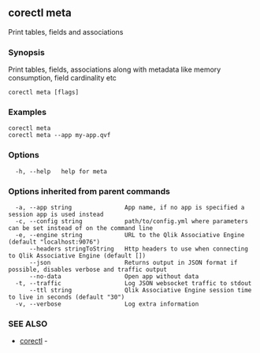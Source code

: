 ## corectl meta

Print tables, fields and associations

### Synopsis

Print tables, fields, associations along with metadata like memory consumption, field cardinality etc

```
corectl meta [flags]
```

### Examples

```
corectl meta
corectl meta --app my-app.qvf
```

### Options

```
  -h, --help   help for meta
```

### Options inherited from parent commands

```
  -a, --app string               App name, if no app is specified a session app is used instead
  -c, --config string            path/to/config.yml where parameters can be set instead of on the command line
  -e, --engine string            URL to the Qlik Associative Engine (default "localhost:9076")
      --headers stringToString   Http headers to use when connecting to Qlik Associative Engine (default [])
      --json                     Returns output in JSON format if possible, disables verbose and traffic output
      --no-data                  Open app without data
  -t, --traffic                  Log JSON websocket traffic to stdout
      --ttl string               Qlik Associative Engine session time to live in seconds (default "30")
  -v, --verbose                  Log extra information
```

### SEE ALSO

* [corectl](corectl.md)	 - 


